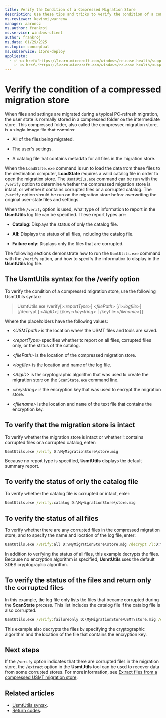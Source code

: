 ```yaml
---
title: Verify the Condition of a Compressed Migration Store
description: Use these tips and tricks to verify the condition of a compressed migration store when using User State Migration Tool (USMT).
ms.reviewer: kevinmi,warrenw
manager: aaroncz
ms.author: frankroj
ms.service: windows-client
author: frankroj
ms.date: 01/29/2025
ms.topic: conceptual
ms.subservice: itpro-deploy
appliesto:
  - ✅ <a href="https://learn.microsoft.com/windows/release-health/supported-versions-windows-client" target="_blank">Windows 11</a>
  - ✅ <a href="https://learn.microsoft.com/windows/release-health/supported-versions-windows-client" target="_blank">Windows 10</a>
---
```


# Verify the condition of a compressed migration store

When files and settings are migrated during a typical PC-refresh migration, the user state is normally stored in a compressed folder on the intermediate store. This compressed folder, also called the compressed migration store, is a single image file that contains:

- All of the files being migrated.

- The user's settings.

- A catalog file that contains metadata for all files in the migration store.

When the `LoadState.exe` command is run to load the data from these files to the destination computer, **LoadState** requires a valid catalog file in order to open the migration store. The `UsmtUtils.exe` command can be run with the `/verify` option to determine whether the compressed migration store is intact, or whether it contains corrupted files or a corrupted catalog. The `/verify` option should be run on the migration store before overwriting the original user-state files and settings.

When the `/verify` option is used, what type of information to report in the **UsmtUtils** log file can be specified. These report types are:

- **Catalog**: Displays the status of only the catalog file.

- **All**: Displays the status of all files, including the catalog file.

- **Failure only**: Displays only the files that are corrupted.

The following sections demonstrate how to run the `UsmtUtils.exe` command with the `/verify` option, and how to specify the information to display in the **UsmtUtils** log file.

## The UsmtUtils syntax for the /verify option

To verify the condition of a compressed migration store, use the following UsmtUtils syntax:

> UsmtUtils.exe /verify\[:\<*reportType*\>\] \<*filePath*\> \[/l:\<*logfile*\>\] \[/decrypt \[:\<*AlgID*\>\] {/key:\<*keystring*\> | /keyfile:\<*filename*\>}\]

Where the placeholders have the following values:

- *\<USMTpath\>* is the location where the USMT files and tools are saved.

- *\<reportType\>* specifies whether to report on all files, corrupted files only, or the status of the catalog.

- *\<filePath\>* is the location of the compressed migration store.

- *\<logfile\>* is the location and name of the log file.

- *\<AlgID\>* is the cryptographic algorithm that was used to create the migration store on the `ScanState.exe` command line.

- *\<keystring\>* is the encryption key that was used to encrypt the migration store.

- *\<filename\>* is the location and name of the text file that contains the encryption key.

## To verify that the migration store is intact

To verify whether the migration store is intact or whether it contains corrupted files or a corrupted catalog, enter:

```cmd
UsmtUtils.exe /verify D:\MyMigrationStore\store.mig
```

Because no report type is specified, **UsmtUtils** displays the default summary report.

## To verify the status of only the catalog file

To verify whether the catalog file is corrupted or intact, enter:

```cmd
UsmtUtils.exe /verify:catalog D:\MyMigrationStore\store.mig
```

## To verify the status of all files

To verify whether there are any corrupted files in the compressed migration store, and to specify the name and location of the log file, enter:

```cmd
UsmtUtils.exe /verify:all D:\MyMigrationStore\store.mig /decrypt /l:D:\UsmtUtilsLog.txt`
```

In addition to verifying the status of all files, this example decrypts the files. Because no encryption algorithm is specified, **UsmtUtils** uses the default 3DES cryptographic algorithm.

## To verify the status of the files and return only the corrupted files

In this example, the log file only lists the files that became corrupted during the **ScanState** process. This list includes the catalog file if the catalog file is also corrupted.

```cmd
UsmtUtils.exe /verify:failureonly D:\MyMigrationStore\USMT\store.mig /decrypt:AES_192 /keyfile:D:\encryptionKey.txt
```

This example also decrypts the files by specifying the cryptographic algorithm and the location of the file that contains the encryption key.

## Next steps

If the `/verify` option indicates that there are corrupted files in the migration store, the `/extract` option in the **UsmtUtils** tool can be used to recover data from some corrupted stores. For more information, see [Extract files from a compressed USMT migration store](usmt-extract-files-from-a-compressed-migration-store.md).

## Related articles

- [UsmtUtils syntax](usmt-utilities.md).
- [Return codes](/troubleshoot/windows-client/deployment/usmt-return-codes).
